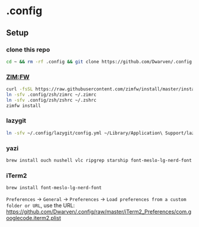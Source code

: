 # .config

## Setup

### clone this repo
```sh
cd ~ && rm -rf .config && git clone https://github.com/Dwarven/.config.git
```

### [ZIM:FW](https://zimfw.sh)
```sh
curl -fsSL https://raw.githubusercontent.com/zimfw/install/master/install.zsh | zsh
ln -sfv .config/zsh/zimrc ~/.zimrc
ln -sfv .config/zsh/zshrc ~/.zshrc
zimfw install
```

### lazygit
```sh
ln -sfv ~/.config/lazygit/config.yml ~/Library/Application\ Support/lazygit
```

### yazi
```sh
brew install ouch nushell vlc ripgrep starship font-meslo-lg-nerd-font yazi
```

### iTerm2
```sh
brew install font-meslo-lg-nerd-font
```

`Preferences` -> `General` -> `Preferences` -> `Load preferences from a custom folder or URL`, use the URL: https://github.com/Dwarven/.config/raw/master/iTerm2_Preferences/com.googlecode.iterm2.plist
